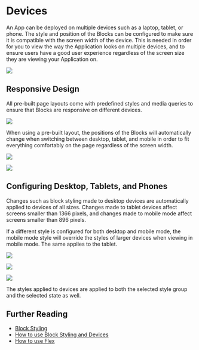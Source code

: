 # Devices

An App can be deployed on multiple devices such as a laptop, tablet, or phone. The style and position of the Blocks can be configured to make sure it is compatible with the screen width of the device. This is needed in order for you to view the way the Application looks on multiple devices, and to ensure users have a good user experience regardless of the screen size they are viewing your Application on.

![](../../.gitbook/assets/Device\_1.png)

## Responsive Design

All pre-built page layouts come with predefined styles and media queries to ensure that Blocks are responsive on different devices.&#x20;

![](../../.gitbook/assets/Device\_2.png)

When using a pre-built layout, the positions of the Blocks will automatically change when switching between desktop, tablet, and mobile in order to fit everything comfortably on the page regardless of the screen width. &#x20;

![](../../.gitbook/assets/Device\_3.png)

![](../../.gitbook/assets/Device\_4.png)

## Configuring Desktop, Tablets, and Phones

Changes such as block styling made to desktop devices are automatically applied to devices of all sizes. Changes made to tablet devices affect screens smaller than 1366 pixels, and changes made to mobile mode affect screens smaller than 896 pixels.

If a different style is configured for both desktop and mobile mode, the mobile mode style will override the styles of larger devices when viewing in mobile mode. The same applies to the tablet.

![](<../../.gitbook/assets/Device\_5 (1).png>)

![](<../../.gitbook/assets/Device\_6 (1).png>)

![](<../../.gitbook/assets/Device\_7 (1).png>)

The styles applied to devices are applied to both the selected style group and the selected state as well.

## Further Reading

* [Block Styling](block-styling.md)
* [How to use Block Styling and Devices](../../how-to-guides/apps/use-block-styling-and-devices.md)
* [How to use Flex](../../how-to-guides/apps/use-flex.md)

